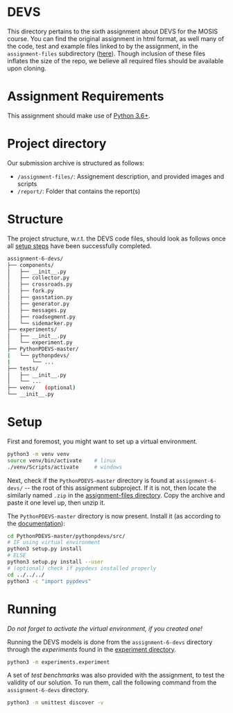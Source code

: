 # DEVS
This directory pertains to the sixth assignment about DEVS for the MOSIS course. 
You can find the original assignment in html format, as well many of the code, test and example files linked to by the assignment, in the `assignment-files` subdirectory ([here](/assignment-6-devs/assignment-files/)). Though inclusion of these files inflates the size of the repo, we believe all required files should be available upon cloning.


# Assignment Requirements
This assignment should make use of [Python 3.6+](https://www.python.org/).


# Project directory
Our submission archive is structured as follows:
- `/assignment-files/`: Assignement description, and provided images and scripts
- `/report/`: Folder that contains the report(s)

# Structure

The project structure, w.r.t. the DEVS code files, should look as follows once all [setup steps](#setup) have been successfully completed.

```sh
assignment-6-devs/
├── components/
│   ├── __init__.py
│   ├── collector.py
│   ├── crossroads.py
│   ├── fork.py
│   ├── gasstation.py
│   ├── generator.py
│   ├── messages.py
│   ├── roadsegment.py
│   └── sidemarker.py
├── experiments/
│   ├── __init__.py
│   └── experiment.py
├── PythonPDEVS-master/
|   └── pythonpdevs/
|       └── ...
├── tests/
│   ├── __init__.py
│   └── ...
├── venv/   (optional)
└── __init__.py
```


# Setup

First and foremost, you might want to set up a virtual environment.

```sh
python3 -m venv venv
source venv/bin/activate    # linux
./venv/Scripts/activate     # windows
```

Next, check if the `PythonPDEVS-master` directory is found at `assignment-6-devs/` -- the root of this assignment subproject. If it is not, then locate the similarly named `.zip` in the [assignment-files directory](/assignment-6-devs/assignment-files/). Copy the archive and paste it one level up, then unzip it.

The `PythonPDEVS-master` directory is now present. Install it (as according to the [documentation](https://msdl.uantwerpen.be/documentation/PythonPDEVS/installation.html)):

```sh
cd PythonPDEVS-master/pythonpdevs/src/
# IF using virtual environment
python3 setup.py install
# ELSE
python3 setup.py install --user
# (optional) check if pypdevs installed properly
cd ../../../
python3 -c "import pypdevs"
```

# Running

_Do not forget to activate the virtual environment, if you created one!_

Running the DEVS models is done from the `assignment-6-devs` directory through the *experiments* found in the [experiment directory](/assignment-6-devs/experiments/).

```sh
python3 -m experiments.experiment
```

A set of *test benchmarks* was also provided with the assignment, to test the validity of our solution. To run them, call the following command from the `assignment-6-devs` directory.

```sh
python3 -m unittest discover -v
```
